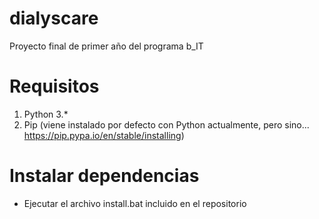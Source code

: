 # dialyscare
Proyecto final de primer año del programa b_IT

# Requisitos

1. Python 3.*
2. Pip (viene instalado por defecto con Python actualmente, pero sino... https://pip.pypa.io/en/stable/installing)

# Instalar dependencias

- Ejecutar el archivo install.bat incluido en el repositorio
